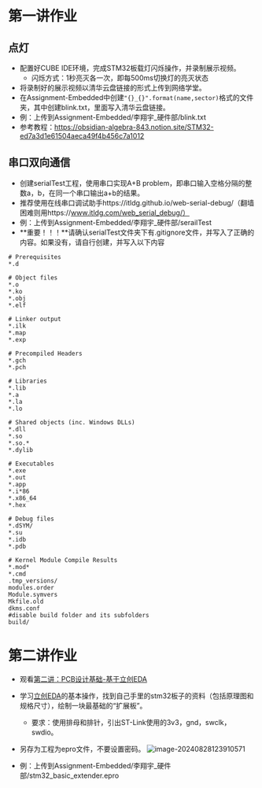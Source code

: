 # 第一讲作业

## 点灯

- 配置好CUBE IDE环境，完成STM32板载灯闪烁操作，并录制展示视频。
  - 闪烁方式：1秒亮灭各一次，即每500ms切换灯的亮灭状态
- 将录制好的展示视频以清华云盘链接的形式上传到网络学堂。
- 在Assignment-Embedded中创建`"{}_{}".format(name,sector)`格式的文件夹，其中创建blink.txt，里面写入清华云盘链接。
- 例：上传到Assignment-Embedded/李翔宇_硬件部/blink.txt
- 参考教程：https://obsidian-algebra-843.notion.site/STM32-ed7a3d1e61504aeca49f4b456c7a1012



## 串口双向通信

- 创建serialTest工程，使用串口实现A+B problem，即串口输入空格分隔的整数a，b，在同一个串口输出a+b的结果。
- 推荐使用在线串口调试助手https://itldg.github.io/web-serial-debug/（翻墙困难则用https://www.itldg.com/web_serial_debug/）
- 例：上传到Assignment-Embedded/李翔宇_硬件部/serailTest
- **重要！！！**请确认serialTest文件夹下有.gitignore文件，并写入了正确的内容。如果没有，请自行创建，并写入以下内容

```
# Prerequisites
*.d

# Object files
*.o
*.ko
*.obj
*.elf

# Linker output
*.ilk
*.map
*.exp

# Precompiled Headers
*.gch
*.pch

# Libraries
*.lib
*.a
*.la
*.lo

# Shared objects (inc. Windows DLLs)
*.dll
*.so
*.so.*
*.dylib

# Executables
*.exe
*.out
*.app
*.i*86
*.x86_64
*.hex

# Debug files
*.dSYM/
*.su
*.idb
*.pdb

# Kernel Module Compile Results
*.mod*
*.cmd
.tmp_versions/
modules.order
Module.symvers
Mkfile.old
dkms.conf
#disable build folder and its subfolders
build/
```



# 第二讲作业

- 观看[第二讲：PCB设计基础-基于立创EDA](https://cloud.tsinghua.edu.cn/d/79c394f05d4b425bb34c/files/?p=%2F%E8%AF%BE%E7%A8%8B%E5%86%85%E5%AE%B9%2F%E7%A1%AC%E4%BB%B6_PCB%E5%9F%BA%E7%A1%80%E6%95%99%E7%A8%8B_%E5%9F%BA%E4%BA%8E%E7%AB%8B%E5%88%9BEDA.mp4)

- 学习[立创EDA](https://pro.lceda.cn/)的基本操作，找到自己手里的stm32板子的资料（包括原理图和规格尺寸），绘制一块最基础的“扩展板”。

  - 要求：使用排母和排针，引出ST-Link使用的3v3，gnd，swclk，swdio。

- 另存为工程为epro文件，不要设置密码。
![image-20240828123910571](https://github.com/user-attachments/assets/d0757425-3a98-4f35-be74-a9f7dd5f8889)

- 例：上传到Assignment-Embedded/李翔宇_硬件部/stm32_basic_extender.epro
